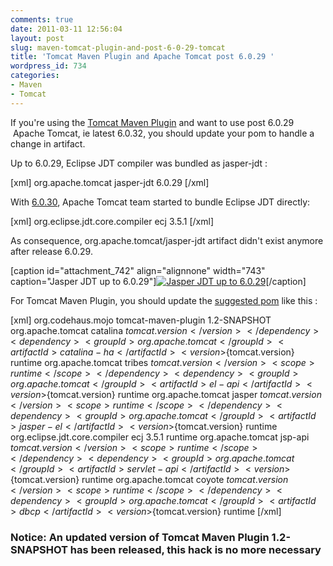 ```yaml
---
comments: true
date: 2011-03-11 12:56:04
layout: post
slug: maven-tomcat-plugin-and-post-6-0-29-tomcat
title: 'Tomcat Maven Plugin and Apache Tomcat post 6.0.29 '
wordpress_id: 734
categories:
- Maven
- Tomcat
---
```


If you're using the [Tomcat Maven Plugin](http://mojo.codehaus.org/tomcat-maven-plugin/) and want to use post 6.0.29  Apache Tomcat, ie latest 6.0.32, you should update your pom to handle a change in artifact.

Up to 6.0.29, Eclipse JDT compiler was bundled as jasper-jdt :

[xml]
<dependency>
              <groupId>org.apache.tomcat</groupId>
              <artifactId>jasper-jdt</artifactId>
              <version>6.0.29</version>
            </dependency>
[/xml]

With [6.0.30](http://tomcat.apache.org/tomcat-6.0-doc/changelog.html), Apache Tomcat team started to bundle Eclipse JDT directly:

[xml]
<dependency>
  <groupId>org.eclipse.jdt.core.compiler</groupId>
  <artifactId>ecj</artifactId>
  <version>3.5.1</version>
</dependency>
[/xml]

As consequence, org.apache.tomcat/jasper-jdt artifact didn't exist anymore after release 6.0.29.

[caption id="attachment_742" align="alignnone" width="743" caption="Jasper JDT up to 6.0.29"][![Jasper JDT up to 6.0.29](http://blog.hgomez.net/wp-content/uploads/2011/03/jasper-jdt.png)](http://blog.hgomez.net/wp-content/uploads/2011/03/jasper-jdt.png)[/caption]

For Tomcat Maven Plugin, you should update the [suggested pom](http://mojo.codehaus.org/tomcat-maven-plugin/examples/adjust-embedded-tomcat-version.html) like this :

[xml]
    <build>
        <pluginManagement>
            <plugins>
                <plugin>
                    <groupId>org.codehaus.mojo</groupId>
                    <artifactId>tomcat-maven-plugin</artifactId>
                    <version>1.2-SNAPSHOT</version>
                    <dependencies>
                        <dependency>
                            <groupId>org.apache.tomcat</groupId>
                            <artifactId>catalina</artifactId>
                            <version>${tomcat.version}</version>
                        </dependency>
                        <dependency>
                            <groupId>org.apache.tomcat</groupId>
                            <artifactId>catalina-ha</artifactId>
                            <version>${tomcat.version}</version>
                            <scope>runtime</scope>
                        </dependency>
                        <dependency>
                            <groupId>org.apache.tomcat</groupId>
                            <artifactId>tribes</artifactId>
                            <version>${tomcat.version}</version>
                            <scope>runtime</scope>
                        </dependency>
                        <dependency>
                            <groupId>org.apache.tomcat</groupId>
                            <artifactId>el-api</artifactId>
                            <version>${tomcat.version}</version>
                            <scope>runtime</scope>
                        </dependency>
                        <dependency>
                            <groupId>org.apache.tomcat</groupId>
                            <artifactId>jasper</artifactId>
                            <version>${tomcat.version}</version>
                            <scope>runtime</scope>
                        </dependency>
                        <dependency>
                            <groupId>org.apache.tomcat</groupId>
                            <artifactId>jasper-el</artifactId>
                            <version>${tomcat.version}</version>
                            <scope>runtime</scope>
                        </dependency>
                        <dependency>
                            <groupId>org.eclipse.jdt.core.compiler</groupId>
                            <artifactId>ecj</artifactId>
                            <version>3.5.1</version>
                            <scope>runtime</scope>
                        </dependency>
                        <dependency>
                            <groupId>org.apache.tomcat</groupId>
                            <artifactId>jsp-api</artifactId>
                            <version>${tomcat.version}</version>
                            <scope>runtime</scope>
                        </dependency>
                        <dependency>
                            <groupId>org.apache.tomcat</groupId>
                            <artifactId>servlet-api</artifactId>
                            <version>${tomcat.version}</version>
                            <scope>runtime</scope>
                        </dependency>
                        <dependency>
                            <groupId>org.apache.tomcat</groupId>
                            <artifactId>coyote</artifactId>
                            <version>${tomcat.version}</version>
                            <scope>runtime</scope>
                        </dependency>
                        <dependency>
                            <groupId>org.apache.tomcat</groupId>
                            <artifactId>dbcp</artifactId>
                            <version>${tomcat.version}</version>
                            <scope>runtime</scope>
                        </dependency>
                    </dependencies>
                </plugin>
            </plugins>
        </pluginManagement>
[/xml]


### Notice: An updated version of Tomcat Maven Plugin 1.2-SNAPSHOT has been released, this hack is no more necessary
